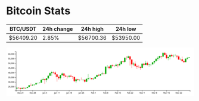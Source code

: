 # Bitcoin Stats

BTC/USDT|24h change|24h high|24h low|
|---|---|---|---|
|$56409.20|2.85%|$56700.36|$53950.00|

<img src="./chart.svg">
